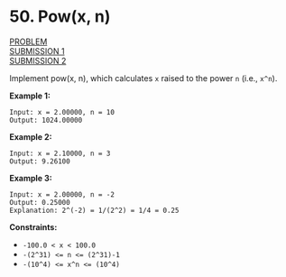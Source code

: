 # 50. Pow(x, n)

[PROBLEM](https://leetcode.com/problems/powx-n/) <br>
[SUBMISSION 1](submission%201.js) <br>
[SUBMISSION 2](submission%202.js)

Implement pow(x, n), which calculates `x` raised to the power `n` (i.e., `x^n`).

**Example 1:**

```
Input: x = 2.00000, n = 10
Output: 1024.00000
```

**Example 2:**

```
Input: x = 2.10000, n = 3
Output: 9.26100
```

**Example 3:**

```
Input: x = 2.00000, n = -2
Output: 0.25000
Explanation: 2^(-2) = 1/(2^2) = 1/4 = 0.25
``` 

**Constraints:**

- `-100.0 < x < 100.0`
- `-(2^31) <= n <= (2^31)-1`
- `-(10^4) <= x^n <= (10^4)`

